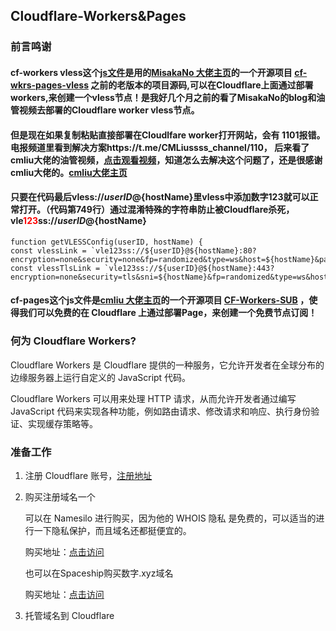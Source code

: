 ## Cloudflare-Workers&Pages

### 前言鸣谢

#### cf-workers vless这个[js文件](https://github.com/gudong1012/Cloudflare-workers-vless/blob/main/cf-workers%20vless%20.js)是用的[MisakaNo 大佬主页](https://github.com/Misaka-blog)的一个开源项目 [ cf-wkrs-pages-vless](https://github.com/Misaka-blog/cf-wkrs-pages-vless) 之前的老版本的项目源码,可以在Cloudflare上面通过部署workers,来创建一个vless节点！是我好几个月之前的看了MisakaNo的blog和油管视频去部署的Cloudflare worker vless节点。

#### 但是现在如果复制粘贴直接部署在Cloudlfare worker打开网站，会有 1101报错。电报频道里看到解决方案https://t.me/CMLiussss_channel/110， 后来看了cmliu大佬的油管视频，[点击观看视频](https://youtu.be/FE_gJrk2sSc?si=Vl0AtghlyoyIoNhI)，知道怎么去解决这个问题了，还是很感谢cmliu大佬的。[cmliu大佬主页](https://github.com/cmliu)

#### 只要在代码最后vless://${userID}@${hostName}里vless中添加数字123就可以正常打开。（代码第749行）通过混淆特殊的字符串防止被Cloudflare杀死，vle<span style="color:red;">123</span>ss://${userID}@${hostName}


```
function getVLESSConfig(userID, hostName) {
const vlessLink = `vle123ss://${userID}@${hostName}:80?encryption=none&security=none&fp=randomized&type=ws&host=${hostName}&path=%2F%3Fed%3D2048#${hostName}`
const vlessTlsLink = `vle123ss://${userID}@${hostName}:443?encryption=none&security=tls&sni=${hostName}&fp=randomized&type=ws&host=${hostName}&path=%2F%3Fed%3D2048#${hostName}`
```


#### cf-pages这个js文件是[cmliu 大佬主页](https://github.com/cmliu)的一个开源项目 [CF-Workers-SUB](https://github.com/cmliu/CF-Workers-SUB) ，使得我们可以免费的在 Cloudflare 上通过部署Page，来创建一个免费节点订阅！


### 何为 Cloudflare Workers?

Cloudflare Workers 是 Cloudflare 提供的一种服务，它允许开发者在全球分布的边缘服务器上运行自定义的 JavaScript 代码。

Cloudflare Workers 可以用来处理 HTTP 请求，从而允许开发者通过编写 JavaScript 代码来实现各种功能，例如路由请求、修改请求和响应、执行身份验证、实现缓存策略等。

### 准备工作

1. 注册 Cloudflare 账号，[注册地址](https://dash.cloudflare.com/sign-up)

2. 购买注册域名一个

   可以在 Namesilo 进行购买，因为他的 WHOIS 隐私 是免费的，可以适当的进行一下隐私保护，而且域名还都挺便宜的。

   购买地址：[点击访问](https://www.namesilo.com/)

   也可以在Spaceship购买数字.xyz域名

   购买地址：[点击访问](https://www.spaceship.com/)

3. 托管域名到 Cloudflare
